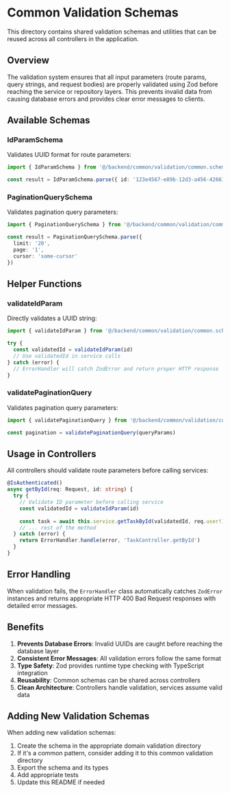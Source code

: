 # Common Validation Schemas

This directory contains shared validation schemas and utilities that can be reused across all controllers in the application.

## Overview

The validation system ensures that all input parameters (route params, query strings, and request bodies) are properly validated using Zod before reaching the service or repository layers. This prevents invalid data from causing database errors and provides clear error messages to clients.

## Available Schemas

### IdParamSchema
Validates UUID format for route parameters:
```typescript
import { IdParamSchema } from '@/backend/common/validation/common.schema'

const result = IdParamSchema.parse({ id: '123e4567-e89b-12d3-a456-426614174000' })
```

### PaginationQuerySchema
Validates pagination query parameters:
```typescript
import { PaginationQuerySchema } from '@/backend/common/validation/common.schema'

const result = PaginationQuerySchema.parse({
  limit: '20',
  page: '1',
  cursor: 'some-cursor'
})
```

## Helper Functions

### validateIdParam
Directly validates a UUID string:
```typescript
import { validateIdParam } from '@/backend/common/validation/common.schema'

try {
  const validatedId = validateIdParam(id)
  // Use validatedId in service calls
} catch (error) {
  // ErrorHandler will catch ZodError and return proper HTTP response
}
```

### validatePaginationQuery
Validates pagination query parameters:
```typescript
import { validatePaginationQuery } from '@/backend/common/validation/common.schema'

const pagination = validatePaginationQuery(queryParams)
```

## Usage in Controllers

All controllers should validate route parameters before calling services:

```typescript
@IsAuthenticated()
async getById(req: Request, id: string) {
  try {
    // Validate ID parameter before calling service
    const validatedId = validateIdParam(id)
    
    const task = await this.service.getTaskById(validatedId, req.user!)
    // ... rest of the method
  } catch (error) {
    return ErrorHandler.handle(error, 'TaskController.getById')
  }
}
```

## Error Handling

When validation fails, the `ErrorHandler` class automatically catches `ZodError` instances and returns appropriate HTTP 400 Bad Request responses with detailed error messages.

## Benefits

1. **Prevents Database Errors**: Invalid UUIDs are caught before reaching the database layer
2. **Consistent Error Messages**: All validation errors follow the same format
3. **Type Safety**: Zod provides runtime type checking with TypeScript integration
4. **Reusability**: Common schemas can be shared across controllers
5. **Clean Architecture**: Controllers handle validation, services assume valid data

## Adding New Validation Schemas

When adding new validation schemas:

1. Create the schema in the appropriate domain validation directory
2. If it's a common pattern, consider adding it to this common validation directory
3. Export the schema and its types
4. Add appropriate tests
5. Update this README if needed
